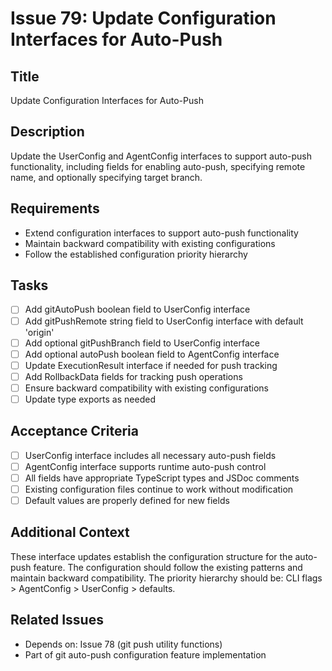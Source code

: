 # Issue 79: Update Configuration Interfaces for Auto-Push

## Title
Update Configuration Interfaces for Auto-Push

## Description
Update the UserConfig and AgentConfig interfaces to support auto-push functionality, including fields for enabling auto-push, specifying remote name, and optionally specifying target branch.

## Requirements
- Extend configuration interfaces to support auto-push functionality
- Maintain backward compatibility with existing configurations
- Follow the established configuration priority hierarchy

## Tasks
- [ ] Add gitAutoPush boolean field to UserConfig interface
- [ ] Add gitPushRemote string field to UserConfig interface with default 'origin'
- [ ] Add optional gitPushBranch field to UserConfig interface
- [ ] Add optional autoPush boolean field to AgentConfig interface
- [ ] Update ExecutionResult interface if needed for push tracking
- [ ] Add RollbackData fields for tracking push operations
- [ ] Ensure backward compatibility with existing configurations
- [ ] Update type exports as needed

## Acceptance Criteria
- [ ] UserConfig interface includes all necessary auto-push fields
- [ ] AgentConfig interface supports runtime auto-push control
- [ ] All fields have appropriate TypeScript types and JSDoc comments
- [ ] Existing configuration files continue to work without modification
- [ ] Default values are properly defined for new fields

## Additional Context
These interface updates establish the configuration structure for the auto-push feature. The configuration should follow the existing patterns and maintain backward compatibility. The priority hierarchy should be: CLI flags > AgentConfig > UserConfig > defaults.

## Related Issues
- Depends on: Issue 78 (git push utility functions)
- Part of git auto-push configuration feature implementation
